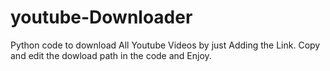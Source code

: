 # youtube-Downloader

Python code to download All Youtube Videos by just Adding the Link.
Copy and edit the dowload path in the code and Enjoy.
